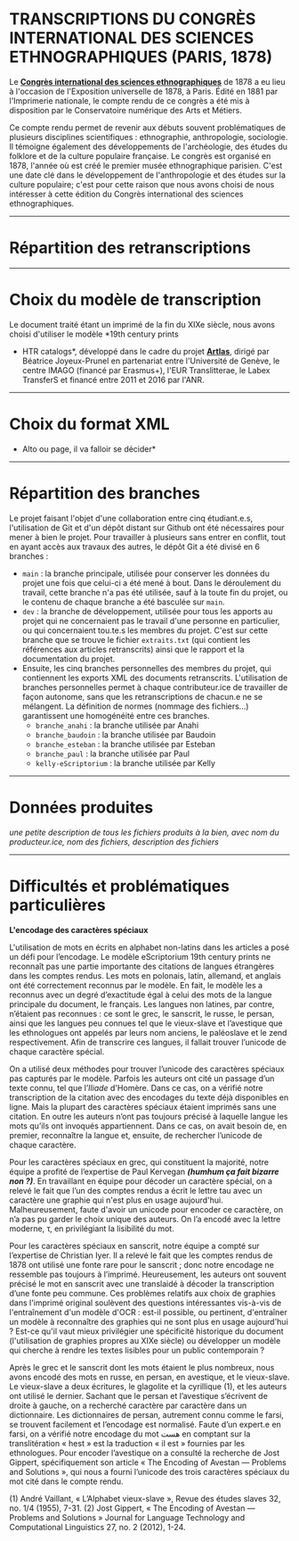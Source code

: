 # TRANSCRIPTIONS DU CONGRÈS INTERNATIONAL DES SCIENCES ETHNOGRAPHIQUES (PARIS, 1878)

Le **[Congrès international des sciences ethnographiques](http://cnum.cnam.fr/CGI/redir.cgi?8XAE243)** de 1878 a eu lieu 
à l'occasion de l'Exposition universelle de 1878, à Paris. Édité en 1881 par l'Imprimerie nationale, le compte rendu de 
ce congrès a été mis à disposition par le Conservatoire numérique des Arts et Métiers.


Ce compte rendu permet de revenir aux débuts souvent problématiques de plusieurs disciplines scientifiques : 
ethnographie, anthropologie, sociologie. Il témoigne également des développements de l'archéologie, des études du 
folklore et de la culture populaire française. Le congrès est organisé en 1878, l'année où est créé le premier musée 
ethnographique parisien. C'est une date clé dans le développement de l'anthropologie et des études sur la culture 
populaire; c'est pour cette raison que nous avons choisi de nous intéresser à cette édition du Congrès international des 
sciences ethnographiques.

---

# Répartition des retranscriptions

---

# Choix du modèle de transcription

Le document traité étant un imprimé de la fin du XIXe siècle, nous avons choisi d'utiliser le modèle *19th century prints 
- HTR catalogs*, développé dans le cadre du projet **[Artlas](https://artlas.huma-num.fr/fr/)**, dirigé par Béatrice 
Joyeux-Prunel en partenariat entre l'Université de Genève, le centre IMAGO (financé par Erasmus+), l'EUR Translitterae, 
le Labex TransferS et financé entre 2011 et 2016 par l'ANR.

---

# Choix du format XML

* Alto ou page, il va falloir se décider*

---

# Répartition des branches

Le projet faisant l'objet d'une collaboration entre cinq étudiant.e.s, l'utilisation de Git et d'un dépôt distant sur 
Github ont été nécessaires pour mener à bien le projet. Pour travailler à plusieurs sans entrer en conflit, tout en ayant 
accès aux travaux des autres, le dépôt Git a été divisé en 6 branches :
 - `main` : la branche principale, utilisée pour conserver les données du projet une fois que celui-ci a été mené à bout. 
Dans le déroulement du travail, cette branche n'a pas été utilisée, sauf à la toute fin du projet, ou le contenu de 
chaque branche a été basculée sur `main`. 
- `dev` : la branche de développement, utilisée pour tous les apports au projet 
qui ne concernaient pas le travail d'une personne en particulier, ou qui concernaient tou.te.s les membres du projet. 
C'est sur cette branche que se trouve le fichier `extraits.txt` (qui contient les références aux articles retranscrits) 
ainsi que le rapport et la documentation du projet.
 - Ensuite, les cinq branches personnelles des membres du projet, qui contiennent les exports XML des documents 
retranscrits. L'utilisation de branches personnelles permet à chaque contributeur.ice de travailler de façon autonome, 
sans que les retranscriptions de chacun.e ne se mélangent. La définition de normes (nommage des fichiers...) garantissent 
une homogénéité entre ces branches.
	- `branche_anahi` : la branche utilisée par Anahi
	- `branche_baudoin` : la branche utilisée par Baudoin
	- `branche_esteban` : la branche utilisée par Esteban
	- `branche_paul` : la branche utilisée par Paul
	- `kelly-eScriptorium` : la branche utilisée par Kelly

---

# Données produites

*une petite description de tous les fichiers produits à la bien, avec nom du producteur.ice, nom des fichiers, 
description des fichiers*

---

# Difficultés et problématiques particulières

**L'encodage des caractères spéciaux** 

L'utilisation de mots en écrits en alphabet non-latins dans les articles a posé un défi pour l’encodage. Le modèle 
eScriptorium 19th century prints ne reconnaît pas une partie importante des citations de langues étrangères dans les 
comptes rendus. Les mots en polonais, latin, allemand, et anglais ont été correctement reconnus par le modèle. En fait, 
le modèle les a reconnus avec un degré d’exactitude égal à celui des mots de la langue principale du document, le 
français. Les langues non latines, par contre, n’étaient pas reconnues : ce sont le grec, le sanscrit, le russe, le 
persan, ainsi que les langues peu connues tel que le vieux-slave et l’avestique que les ethnologues ont appelés par leurs 
nom anciens, le paléoslave et le zend respectivement. Afin de transcrire ces langues, il fallait trouver l’unicode de 
chaque caractère spécial.

On a utilisé deux méthodes pour trouver l’unicode des caractères spéciaux pas capturés par le modèle. Parfois les auteurs 
ont cité un passage d’un texte connu, tel que l’*Iliade* d'Homère. Dans ce cas, on a vérifié notre transcription de la 
citation avec des encodages du texte déjà disponibles en ligne. Mais la plupart des caractères spéciaux étaient imprimés 
sans une citation. En outre les auteurs n’ont pas toujours précisé à laquelle langue les mots qu’ils ont invoqués 
appartiennent. Dans ce cas, on avait besoin de, en premier, reconnaître la langue et, ensuite, de rechercher l’unicode 
de chaque caractère.

Pour les caractères spéciaux en grec, qui constituent la majorité, notre équipe a profité de l’expertise de Paul Kervegan 
***(humhum ça fait bizarre non ?)***. En travaillant en équipe pour décoder un caractère spécial, on a relevé le fait que 
l’un des comptes rendus a écrit le lettre tau avec un caractère une graphie qui n'est plus en usage aujourd'hui. 
Malheureusement, faute d'avoir un unicode pour encoder ce caractère, on n’a pas pu garder le choix unique des auteurs. On 
l’a encodé avec la lettre moderne, τ, en privilégiant la lisibilité du mot.
 
Pour les caractères spéciaux en sanscrit, notre équipe a compté sur l’expertise de Christian Iyer. Il a relevé le fait 
que les comptes rendus de 1878 ont utilisé une fonte rare pour le sanscrit ; donc notre encodage ne ressemble pas 
toujours à l’imprimé. Heureusement, les auteurs ont souvent précisé le mot en sanscrit avec une translaidé à décoder la 
transcription d’une fonte peu commune. Ces problèmes relatifs aux choix de graphies dans l'imprimé original soulèvent des 
questions intéressantes vis-à-vis de l'entraînement d'un modèle d'OCR : est-il possible, ou pertinent, d'entraîner un 
modèle à reconnaître des graphies qui ne sont plus en usage aujourd'hui ? Est-ce qu'il vaut mieux privilégier une 
spécificité historique du document (l'utilisation de graphies propres au XIXe siècle) ou développer un modèle qui cherche 
à rendre les textes lisibles pour un public contemporain ?

Après le grec et le sanscrit dont les mots étaient le plus nombreux, nous avons encodé des mots en russe, en persan, en 
avestique, et le vieux-slave. Le vieux-slave a deux écritures, le glagolite et la cyrillique (1), et les auteurs ont 
utilisé le dernier. Sachant que le persan et l’avestique s’écrivent de droite à gauche, on a recherché caractère par 
caractère dans un dictionnaire. Les dictionnaires de persan, autrement connu comme le farsi, se trouvent 
facilement et l’encodage est normalisé. Faute d’un expert.e en farsi, on a vérifié notre encodage du mot هست en comptant 
sur la translitération « hest » est la traduction « il est » fournies par les ethnologues. Pour encoder l’avestique on a 
consulté la recherche de Jost Gippert, spécifiquement son article « The Encoding of Avestan — Problems and Solutions », 
qui nous a fourni l’unicode des trois caractères spéciaux du mot cité dans le compte rendu.

(1) André Vaillant, « L’Alphabet vieux-slave », Revue des études slaves 32, no. 1/4 (1955), 7-31.
(2) Jost Gippert, « The Encoding of Avestan — Problems and Solutions » Journal for Language Technology and Computational Linguistics 27, no. 2 (2012), 1-24.
